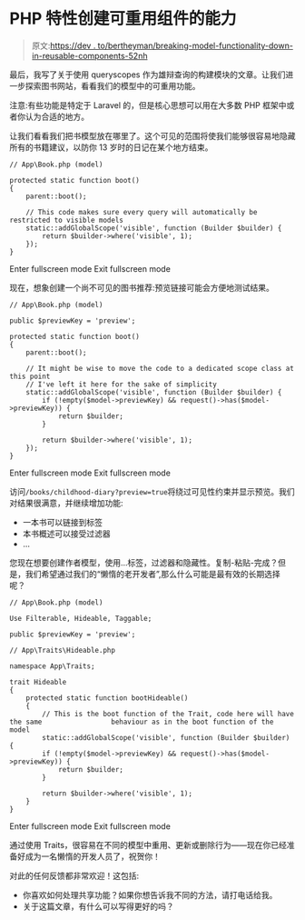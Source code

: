 # PHP 特性创建可重用组件的能力

> 原文:[https://dev . to/bertheyman/breaking-model-functionality-down-in-reusable-components-52nh](https://dev.to/bertheyman/breaking-model-functionality-down-in-reusable-components-52nh)

最后，我写了关于使用 queryscopes 作为雄辩查询的构建模块的文章。让我们进一步探索图书网站，看看我们的模型中的可重用功能。

注意:有些功能是特定于 Laravel 的，但是核心思想可以用在大多数 PHP 框架中或者你认为合适的地方。

让我们看看我们把书模型放在哪里了。这个可见的范围将使我们能够很容易地隐藏所有的书籍建议，以防你 13 岁时的日记在某个地方结束。

```
// App\Book.php (model)

protected static function boot()
{
    parent::boot();

    // This code makes sure every query will automatically be restricted to visible models
    static::addGlobalScope('visible', function (Builder $builder) {
        return $builder->where('visible', 1);
    });
} 
```

Enter fullscreen mode Exit fullscreen mode

现在，想象创建一个尚不可见的图书推荐:预览链接可能会方便地测试结果。

```
// App\Book.php (model)

public $previewKey = 'preview';

protected static function boot()
{
    parent::boot();

    // It might be wise to move the code to a dedicated scope class at this point
    // I've left it here for the sake of simplicity
    static::addGlobalScope('visible', function (Builder $builder) {
        if (!empty($model->previewKey) && request()->has($model->previewKey)) {
            return $builder;
        }

        return $builder->where('visible', 1);
    });
} 
```

Enter fullscreen mode Exit fullscreen mode

访问`/books/childhood-diary?preview=true`将绕过可见性约束并显示预览。我们对结果很满意，并继续增加功能:

*   一本书可以链接到标签
*   本书概述可以接受过滤器
*   ...

您现在想要创建作者模型，使用...标签，过滤器和隐藏性。复制-粘贴-完成？但是，我们希望通过我们的“懒惰的老开发者”,那么什么可能是最有效的长期选择呢？

```
// App\Book.php (model)

Use Filterable, Hideable, Taggable;

public $previewKey = 'preview';

// App\Traits\Hideable.php

namespace App\Traits;

trait Hideable
{
    protected static function bootHideable()
    {
        // This is the boot function of the Trait, code here will have the same                 behaviour as in the boot function of the model
        static::addGlobalScope('visible', function (Builder $builder) {
        if (!empty($model->previewKey) && request()->has($model->previewKey)) {
            return $builder;
        }

        return $builder->where('visible', 1);
    }
} 
```

Enter fullscreen mode Exit fullscreen mode

通过使用 Traits，很容易在不同的模型中重用、更新或删除行为——现在你已经准备好成为一名懒惰的开发人员了，祝贺你！

对此的任何反馈都非常欢迎！这包括:

*   你喜欢如何处理共享功能？如果你想告诉我不同的方法，请打电话给我。
*   关于这篇文章，有什么可以写得更好的吗？
